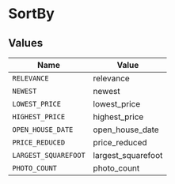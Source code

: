 # SortBy


## Values

| Name                 | Value                |
| -------------------- | -------------------- |
| `RELEVANCE`          | relevance            |
| `NEWEST`             | newest               |
| `LOWEST_PRICE`       | lowest_price         |
| `HIGHEST_PRICE`      | highest_price        |
| `OPEN_HOUSE_DATE`    | open_house_date      |
| `PRICE_REDUCED`      | price_reduced        |
| `LARGEST_SQUAREFOOT` | largest_squarefoot   |
| `PHOTO_COUNT`        | photo_count          |